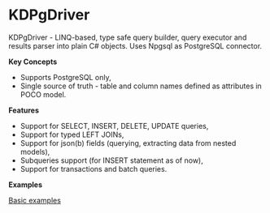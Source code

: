 KDPgDriver
======

KDPgDriver - LINQ-based, type safe query builder, query executor and results parser into plain C# objects.
Uses Npgsql as PostgreSQL connector.

**Key Concepts**

* Supports PostgreSQL only,
* Single source of truth - table and column names defined as attributes in POCO model.

**Features**

* Support for SELECT, INSERT, DELETE, UPDATE queries,
* Support for typed LEFT JOINs,
* Support for json(b) fields (querying, extracting data from nested models),
* Subqueries support (for INSERT statement as of now),
* Support for transactions and batch queries.

**Examples**

[Basic examples](examples.md)